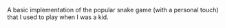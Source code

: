 A basic implementation of the popular snake game (with a personal touch) that I used to play when I was a kid.

